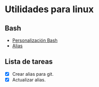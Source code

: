 # Utilidades para linux

## Bash
- [Personalización Bash](https://scriptim.github.io/bash-prompt-generator/)
- [Alias](Alias/.bash_aliases)

## Lista de tareas
- [X] Crear alias para git.
- [X] Actualizar alias.